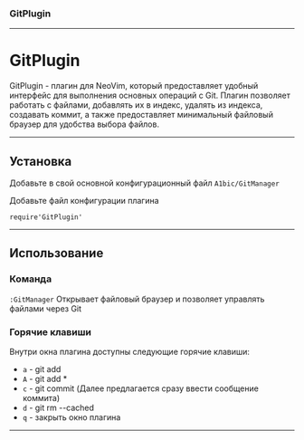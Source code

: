 ### GitPlugin

---
# GitPlugin
GitPlugin - плагин для NeoVim, который предоставляет удобный интерфейс для выполнения основных операций с Git. Плагин позволяет работать с файлами, добавлять их в индекс, удалять из индекса, создавать коммит, а также предоставляет минимальный файловый браузер для удобства выбора файлов.  

---

## Установка  

Добавьте в свой основной конфигурационный файл `A1bic/GitManager`  

Добавьте файл конфигурации плагина  
```
require'GitPlugin'  
```

---

## Использование

### Команда

`:GitManager` Открывает файловый браузер и позволяет управлять файлами через Git

### Горячие клавиши
Внутри окна плагина доступны следующие горячие клавиши:  
- `a` - git add  
- `A` - git add *  
- `c` - git commit (Далее предлагается сразу ввести сообщение коммита)  
- `d` - git rm --cached
- `q` - закрыть окно плагина  

---

